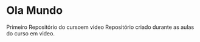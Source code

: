 # Ola Mundo
 Primeiro Repositório do cursoem video
 Repositório criado durante as aulas do curso em video.
